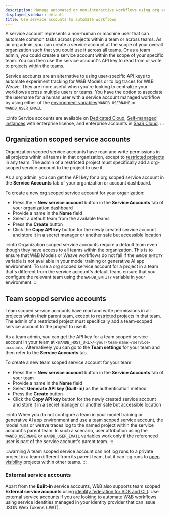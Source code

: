 ```yaml
---
description: Manage automated or non-interactive workflows using org and team scoped service accounts
displayed_sidebar: default
title: Use service accounts to automate workflows
---
```


A service account represents a non-human or machine user that can automate common tasks across projects within a team or across teams. As an org admin, you can create a service account at the scope of your overall organization such that you could use it across all teams. Or as a team admin, you could create a service account within the scope of your specific team. You can then use the service account's API key to read from or write to projects within the teams.

Service accounts are an alternative to using user-specific API keys to automate experiment tracking for W&B Models or to log traces for W&B Weave. They are more useful when you're looking to centralize your workflows across multiple users or teams. You have the option to associate the username for a human user with a service account managed workflow by using either of the [environment variables](../../track/environment-variables.md) `WANDB_USERNAME` or `WANDB_USER_EMAIL`.

:::info
Service accounts are available on [Dedicated Cloud](../hosting-options/dedicated_cloud.md), [Self-managed instances](../hosting-options/self-managed.md) with enterprise license, and enterprise accounts in [SaaS Cloud](../hosting-options/saas_cloud.md).
:::

## Organization scoped service accounts

Organization scoped service accounts have read and write permissions in all projects within all teams in that organization, except to [restricted projects](./restricted-projects.md#visibility-scopes) in any team. The admin of a restricted project must specifically add a org-scoped service account to the project to use it.

As a org admin, you can get the API key for a org scoped service account in the **Service Accounts** tab of your organization or account dashboard.

To create a new org scoped service account for your organization:

* Press the **+ New service account** button in the **Service Accounts** tab of your organization dashboard
* Provide a name in the **Name** field
* Select a default team from the available teams
* Press the **Create** button
* Click the **Copy API key** button for the newly created service account and store it in a secret manager or another safe but accessible location

:::info
Organization scoped service accounts require a default team even though they have access to all teams within the organization. This is to ensure that W&B Models or Weave workflows do not fail if the `WANDB_ENTITY` variable is not available in your model training or generative AI app environment. To use a org scoped service account for a project in a team that's different from the service account's default team, ensure that you configure the relevant team using the `WANDB_ENTITY` variable in your environment.
:::

## Team scoped service accounts

Team scoped service accounts have read and write permissions in all projects within their parent team, except to [restricted projects](./restricted-projects.md#visibility-scopes) in that team. The admin of a restricted project must specifically add a team-scoped service account to the project to use it.

As a team admin, you can get the API key for a team scoped service account in your team at `<WANDB_HOST_URL>/<your-team-name>/service-accounts`. Alternatively you can go to the **Team settings** for your team and then refer to the **Service Accounts** tab.

To create a new team scoped service account for your team:

* Press the **+ New service account** button in the **Service Accounts** tab of your team
* Provide a name in the **Name** field
* Select **Generate API key (Built-in)** as the authentication method
* Press the **Create** button
* Click the **Copy API key** button for the newly created service account and store it in a secret manager or another safe but accessible location

:::info
When you do not configure a team in your model training or generative AI app environment and use a team scoped service account, the model runs or weave traces log to the named project within the service account's parent team. In such a scenario, user attribution using the `WANDB_USERNAME` or `WANDB_USER_EMAIL` variables work only if the referenced user is part of the service account's parent team.
:::

:::warning
A team scoped service account can not log runs to a private project in a team different from its parent team, but it can log runs to [open visibility](./restricted-projects.md#visibility-scopes) projects within other teams.
:::

### External service accounts

Apart from the **Built-in** service accounts, W&B also supports team scoped **External service accounts** using [identity federation for SDK and CLI](./identity_federation.md#external-service-accounts). Use external service accounts if you are looking to automate W&B workflows using service identities managed in your identity provider that can issue JSON Web Tokens (JWT).